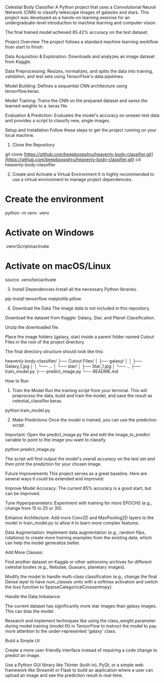 Celestial Body Classifier
A Python project that uses a Convolutional Neural Network (CNN) to classify telescope images of galaxies and stars. This project was developed as a hands-on learning exercise for an undergraduate-level introduction to machine learning and computer vision.

The final trained model achieved 85.42% accuracy on the test dataset.

Project Overview
The project follows a standard machine learning workflow from start to finish:

Data Acquisition & Exploration: Downloads and analyzes an image dataset from Kaggle.

Data Preprocessing: Resizes, normalizes, and splits the data into training, validation, and test sets using TensorFlow's data pipelines.

Model Building: Defines a sequential CNN architecture using tensorflow.keras.

Model Training: Trains the CNN on the prepared dataset and saves the learned weights to a .keras file.

Evaluation & Prediction: Evaluates the model's accuracy on unseen test data and provides a script to classify new, single images.

Setup and Installation
Follow these steps to get the project running on your local machine.

1. Clone the Repository

git clone [https://github.com/beepboopshru/heavenly-body-classifier.git](https://github.com/beepboopshru/heavenly-body-classifier.git)
cd heavenly-body-classifier

2. Create and Activate a Virtual Environment
It is highly recommended to use a virtual environment to manage project dependencies.

# Create the environment
python -m venv .venv

# Activate on Windows
.venv\Scripts\activate

# Activate on macOS/Linux
source .venv/bin/activate

3. Install Dependencies
Install all the necessary Python libraries.

pip install tensorflow matplotlib pillow

4. Download the Data
The image data is not included in this repository.

Download the dataset from Kaggle: Galaxy, Star, and Planet Classification.

Unzip the downloaded file.

Place the image folders (galaxy, star) inside a parent folder named Cutout Files in the root of the project directory.

The final directory structure should look like this:

heavenly-body-classifier/
├── Cutout Files/
│   ├── galaxy/
│   │   ├── Galaxy_1.jpg
│   │   └── ...
│   └── star/
│       ├── Star_1.jpg
│       └── ...
├── train_model.py
├── predict_image.py
└── README.md

How to Run
1. Train the Model
Run the training script from your terminal. This will preprocess the data, build and train the model, and save the result as celestial_classifier.keras.

python train_model.py

2. Make Predictions
Once the model is trained, you can use the prediction script.

Important: Open the predict_image.py file and edit the image_to_predict variable to point to the image you want to classify.

python predict_image.py

The script will first output the model's overall accuracy on the test set and then print the prediction for your chosen image.

Future Improvements
This project serves as a great baseline. Here are several ways it could be extended and improved:

Improve Model Accuracy: The current 85% accuracy is a good start, but can be improved.

Tune Hyperparameters: Experiment with training for more EPOCHS (e.g., change from 15 to 25 or 30).

Enhance Architecture: Add more Conv2D and MaxPooling2D layers to the model in train_model.py to allow it to learn more complex features.

Data Augmentation: Implement data augmentation (e.g., random flips, rotations) to create more training examples from the existing data, which can help the model generalize better.

Add More Classes:

Find another dataset on Kaggle or other astronomy archives for different celestial bodies (e.g., Nebulae, Quasars, planetary images).

Modify the model to handle multi-class classification (e.g., change the final Dense layer to have num_classes units with a softmax activation and switch the loss function to SparseCategoricalCrossentropy).

Handle the Data Imbalance:

The current dataset has significantly more star images than galaxy images. This can bias the model.

Research and implement techniques like using the class_weight parameter during model training (model.fit) in TensorFlow to instruct the model to pay more attention to the under-represented 'galaxy' class.

Build a Simple UI:

Create a more user-friendly interface instead of requiring a code change to predict an image.

Use a Python GUI library like Tkinter (built-in), PyQt, or a simple web framework like Streamlit or Flask to build an application where a user can upload an image and see the prediction result in real-time.
